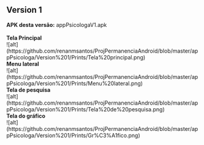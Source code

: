 <h2>Version 1</h2>
<b>APK desta versão:</b> appPsicologaV1.apk
<br><br>
<b>Tela Principal</b><br>
![alt](https://github.com/renanmsantos/ProjPermanenciaAndroid/blob/master/appPsicologa/Version%201/Prints/Tela%20principal.png)<br>
<b>Menu lateral</b><br>
![alt](https://github.com/renanmsantos/ProjPermanenciaAndroid/blob/master/appPsicologa/Version%201/Prints/Menu%20lateral.png)<br>
<b>Tela de pesquisa</b><br>
![alt](https://github.com/renanmsantos/ProjPermanenciaAndroid/blob/master/appPsicologa/Version%201/Prints/Tela%20de%20pesquisa.png)<br>
<b>Tela do gráfico</b><br>
![alt](https://github.com/renanmsantos/ProjPermanenciaAndroid/blob/master/appPsicologa/Version%201/Prints/Gr%C3%A1fico.png)<br>




